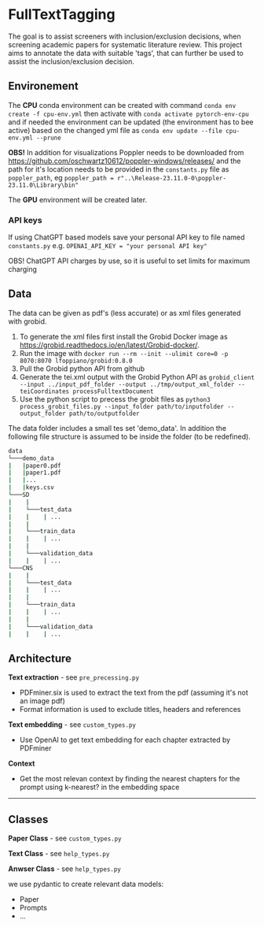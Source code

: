 # FullTextTagging
The goal is to assist screeners with inclusion/exclusion decisions, when screening academic papers for systematic literature review.
This project aims to annotate the data with suitable 'tags', that can further be used to assist the inclusion/exclusion decision.

## Environement
The **CPU** conda environment can be created with command
`conda env create -f cpu-env.yml`
then activate with
`conda activate pytorch-env-cpu`
and if needed the environment can be updated (the environment has to bee active) based on the changed yml file as
`conda env update --file cpu-env.yml --prune`

**OBS!** In addition for visualizations Poppler needs to be downloaded from https://github.com/oschwartz10612/poppler-windows/releases/ and the path for it's location needs to be provided in the `constants.py` file as `poppler_path`, eg  `poppler_path = r"..\Release-23.11.0-0\poppler-23.11.0\Library\bin" `

The **GPU** environment will be created later.

### API keys

If using ChatGPT based models save your personal API key to file named `constants.py`
e.g.
`OPENAI_API_KEY = "your personal API key" `

OBS! ChatGPT API charges by use, so it is useful to set limits for maximum charging

## Data
The data can be given as pdf's (less accurate) or as xml files generated with grobid.

1. To generate the xml files first install the Grobid Docker image as https://grobid.readthedocs.io/en/latest/Grobid-docker/.
2. Run the image with `docker run --rm --init --ulimit core=0 -p 8070:8070 lfoppiano/grobid:0.8.0`
3. Pull the Grobid python API from github
4. Generate the tei.xml output with the Grobid Python API as `grobid_client --input ../input_pdf_folder --output ../tmp/output_xml_folder --teiCoordinates processFulltextDocument`
5. Use the python script to precess the grobit files as `python3 process_grobit_files.py --input_folder path/to/inputfolder --output_folder path/to/outputfolder`

The data folder includes a small tes set 'demo_data'.
In addition the following file structure is assumed to be inside the folder (to be redefined).
```bash
data
└───demo_data
|   |paper0.pdf
|   |paper1.pdf
|   |...
|   |keys.csv
└───SD
|    |
|    └───test_data
|    |    | ...
|    |
|    └───train_data
|    |    | ...
|    |
|    └───validation_data
|    |    | ...
└───CNS
|    |
|    └───test_data
|    |    | ...
|    |
|    └───train_data
|    |    | ...
|    |
|    └───validation_data
|    |    | ...
```


## Architecture

**Text extraction** - see ```pre_precessing.py```
- PDFminer.six is used to extract the text from the pdf (assuming it's not an image pdf)
- Format information is used to exclude titles, headers and references

**Text embedding** - see  ```custom_types.py```
- Use OpenAI to get text embedding for each chapter extracted by PDFminer

**Context**
- Get the most relevan context by finding the nearest chapters for the prompt using k-nearest? in the embedding space

----

## Classes

**Paper Class** - see  ```custom_types.py```

**Text Class** - see  ```help_types.py```

**Anwser Class** - see  ```help_types.py```

we use pydantic to create relevant data models:
- Paper
- Prompts
- ...